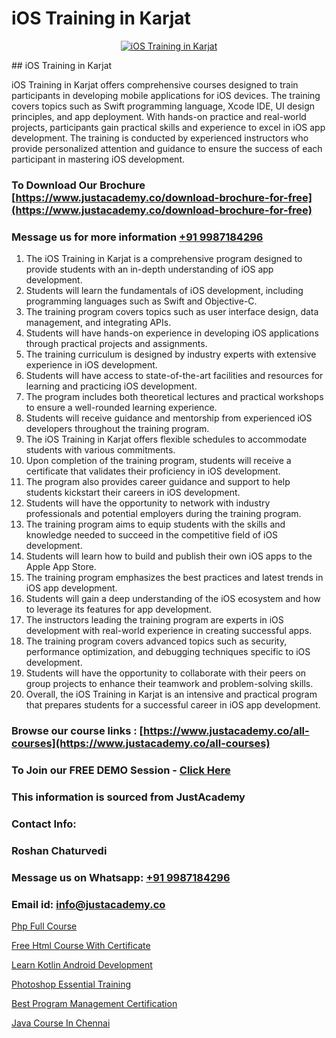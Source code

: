 # iOS Training in Karjat

<p align="center">
  <a href="https://justacademy.co/course-detail/ios-training">
    <img src="https://justacademy.co/storage2/course_image/1676636008_course_image.webp" alt="iOS Training in Karjat">
  </a>
</p>
## iOS Training in Karjat

iOS Training in Karjat offers comprehensive courses designed to train participants in developing mobile applications for iOS devices. The training covers topics such as Swift programming language, Xcode IDE, UI design principles, and app deployment. With hands-on practice and real-world projects, participants gain practical skills and experience to excel in iOS app development. The training is conducted by experienced instructors who provide personalized attention and guidance to ensure the success of each participant in mastering iOS development.
### To Download Our Brochure [https://www.justacademy.co/download-brochure-for-free](https://www.justacademy.co/download-brochure-for-free)
### Message us for more information [+91 9987184296](https://api.whatsapp.com/send?phone=919987184296)
1) The iOS Training in Karjat is a comprehensive program designed to provide students with an in-depth understanding of iOS app development.
2) Students will learn the fundamentals of iOS development, including programming languages such as Swift and Objective-C.
3) The training program covers topics such as user interface design, data management, and integrating APIs.
4) Students will have hands-on experience in developing iOS applications through practical projects and assignments.
5) The training curriculum is designed by industry experts with extensive experience in iOS development.
6) Students will have access to state-of-the-art facilities and resources for learning and practicing iOS development.
7) The program includes both theoretical lectures and practical workshops to ensure a well-rounded learning experience.
8) Students will receive guidance and mentorship from experienced iOS developers throughout the training program.
9) The iOS Training in Karjat offers flexible schedules to accommodate students with various commitments.
10) Upon completion of the training program, students will receive a certificate that validates their proficiency in iOS development.
11) The program also provides career guidance and support to help students kickstart their careers in iOS development.
12) Students will have the opportunity to network with industry professionals and potential employers during the training program.
13) The training program aims to equip students with the skills and knowledge needed to succeed in the competitive field of iOS development.
14) Students will learn how to build and publish their own iOS apps to the Apple App Store.
15) The training program emphasizes the best practices and latest trends in iOS app development.
16) Students will gain a deep understanding of the iOS ecosystem and how to leverage its features for app development.
17) The instructors leading the training program are experts in iOS development with real-world experience in creating successful apps.
18) The training program covers advanced topics such as security, performance optimization, and debugging techniques specific to iOS development.
19) Students will have the opportunity to collaborate with their peers on group projects to enhance their teamwork and problem-solving skills.
20) Overall, the iOS Training in Karjat is an intensive and practical program that prepares students for a successful career in iOS app development.

### Browse our course links : [https://www.justacademy.co/all-courses](https://www.justacademy.co/all-courses) 
### To Join our FREE DEMO Session - [Click Here](https://www.justacademy.co/register-for-course-demo)


### This information is sourced from JustAcademy
### Contact Info:
### Roshan Chaturvedi
### Message us on Whatsapp: [+91 9987184296](https://api.whatsapp.com/send?phone=919987184296)
### Email id: [info@justacademy.co](mailto:info@justacademy.co)
                
[Php Full Course](https://www.linkedin.com/pulse/php-full-course-justacademy-pune-ih2rc?trackingId=TnAzZDe1FO2vk6d%2BDLQYkw%3D%3D&lipi=urn%3Ali%3Apage%3Ad_flagship3_company_admin%3BURLYXo%2BCRPCij0ETJnelAQ%3D%3D)

[Free Html Course With Certificate](https://www.linkedin.com/pulse/free-html-course-certificate-software-training-sunnyvale-bmqvc?trackingId=zVebOwqS8%2Fw9eS2OiWz2Wg%3D%3D&lipi=urn%3Ali%3Apage%3Ad_flagship3_company_admin%3BuOGAPcWcQnScqXWa77%2Fzaw%3D%3D)

[Learn Kotlin Android Development](https://medium.com/@mistersumit961/learn-kotlin-android-development-52e5a766b30a)

[Photoshop Essential Training](https://medium.com/@akanshapatil/photoshop-essential-training-e9fa450bc5d8)

[Best Program Management Certification](https://justacademyin.github.io/justacademy/best-program-management-certification)

[Java Course In Chennai](https://justacademyin.github.io/justacademy/java-course-in-chennai)


